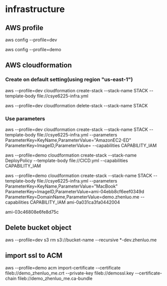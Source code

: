 # infrastructure
## AWS profile

aws config --profile=dev

aws config --profile=demo

## AWS cloudformation
### Create on default setting(using region "us-east-1")
aws --profile=dev cloudformation create-stack --stack-name STACK --template-body file://csye6225-infra.yml

aws --profile=dev cloudformation delete-stack --stack-name STACK
### Use parameters
aws --profile=dev cloudformation create-stack --stack-name STACK --template-body file://csye6225-infra.yml --parameters ParameterKey=KeyName,ParameterValue="AmazonEC2-ED" ParameterKey=ImageID,ParameterValue= --capabilities CAPABILITY_IAM


aws --profile=demo cloudformation create-stack --stack-name DeployPolicy --template-body file://CICD.yml --capabilities CAPABILITY_IAM

aws --profile=demo cloudformation create-stack --stack-name STACK --template-body file://csye6225-infra.yml --parameters ParameterKey=KeyName,ParameterValue="MacBook" ParameterKey=ImageID,ParameterValue=ami-04ebb8cf6eef0349d ParameterKey=DomainName,ParameterValue=demo.zhenluo.me --capabilities CAPABILITY_IAM
ami-0a031ca3fa0442004

ami-03c46808e6fe8d75c
## Delete bucket object

aws --profile=dev s3 rm s3://bucket-name --recursive
*-dev.zhenluo.me

## import ssl to ACM
aws --profile=demo acm import-certificate --certificate fileb://demo_zhenluo_me.crt --private-key fileb://demossl.key --certificate-chain fileb://demo_zhenluo_me.ca-bundle